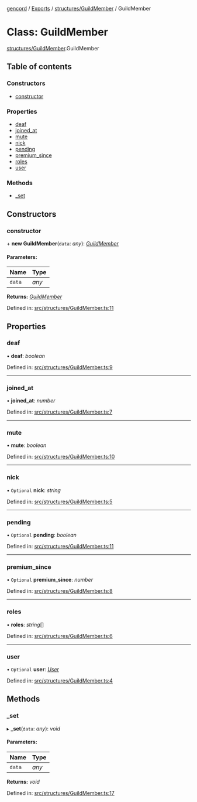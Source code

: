 [gencord](../README.md) / [Exports](../modules.md) / [structures/GuildMember](../modules/structures_guildmember.md) / GuildMember

# Class: GuildMember

[structures/GuildMember](../modules/structures_guildmember.md).GuildMember

## Table of contents

### Constructors

- [constructor](structures_guildmember.guildmember.md#constructor)

### Properties

- [deaf](structures_guildmember.guildmember.md#deaf)
- [joined\_at](structures_guildmember.guildmember.md#joined_at)
- [mute](structures_guildmember.guildmember.md#mute)
- [nick](structures_guildmember.guildmember.md#nick)
- [pending](structures_guildmember.guildmember.md#pending)
- [premium\_since](structures_guildmember.guildmember.md#premium_since)
- [roles](structures_guildmember.guildmember.md#roles)
- [user](structures_guildmember.guildmember.md#user)

### Methods

- [\_set](structures_guildmember.guildmember.md#_set)

## Constructors

### constructor

\+ **new GuildMember**(`data`: *any*): [*GuildMember*](structures_guildmember.guildmember.md)

#### Parameters:

Name | Type |
:------ | :------ |
`data` | *any* |

**Returns:** [*GuildMember*](structures_guildmember.guildmember.md)

Defined in: [src/structures/GuildMember.ts:11](https://github.com/Gencord/gencord/blob/a52c25b/src/structures/GuildMember.ts#L11)

## Properties

### deaf

• **deaf**: *boolean*

Defined in: [src/structures/GuildMember.ts:9](https://github.com/Gencord/gencord/blob/a52c25b/src/structures/GuildMember.ts#L9)

___

### joined\_at

• **joined\_at**: *number*

Defined in: [src/structures/GuildMember.ts:7](https://github.com/Gencord/gencord/blob/a52c25b/src/structures/GuildMember.ts#L7)

___

### mute

• **mute**: *boolean*

Defined in: [src/structures/GuildMember.ts:10](https://github.com/Gencord/gencord/blob/a52c25b/src/structures/GuildMember.ts#L10)

___

### nick

• `Optional` **nick**: *string*

Defined in: [src/structures/GuildMember.ts:5](https://github.com/Gencord/gencord/blob/a52c25b/src/structures/GuildMember.ts#L5)

___

### pending

• `Optional` **pending**: *boolean*

Defined in: [src/structures/GuildMember.ts:11](https://github.com/Gencord/gencord/blob/a52c25b/src/structures/GuildMember.ts#L11)

___

### premium\_since

• `Optional` **premium\_since**: *number*

Defined in: [src/structures/GuildMember.ts:8](https://github.com/Gencord/gencord/blob/a52c25b/src/structures/GuildMember.ts#L8)

___

### roles

• **roles**: *string*[]

Defined in: [src/structures/GuildMember.ts:6](https://github.com/Gencord/gencord/blob/a52c25b/src/structures/GuildMember.ts#L6)

___

### user

• `Optional` **user**: [*User*](structures_user.user.md)

Defined in: [src/structures/GuildMember.ts:4](https://github.com/Gencord/gencord/blob/a52c25b/src/structures/GuildMember.ts#L4)

## Methods

### \_set

▸ **_set**(`data`: *any*): *void*

#### Parameters:

Name | Type |
:------ | :------ |
`data` | *any* |

**Returns:** *void*

Defined in: [src/structures/GuildMember.ts:17](https://github.com/Gencord/gencord/blob/a52c25b/src/structures/GuildMember.ts#L17)
